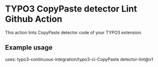 # TYPO3 CopyPaste detector Lint Github Action

This action lints CopyPaste detector code of your TYPO3 extension.

## Example usage

uses: typo3-continuous-integration/typo3-ci-CopyPaste detector-lint@v1
